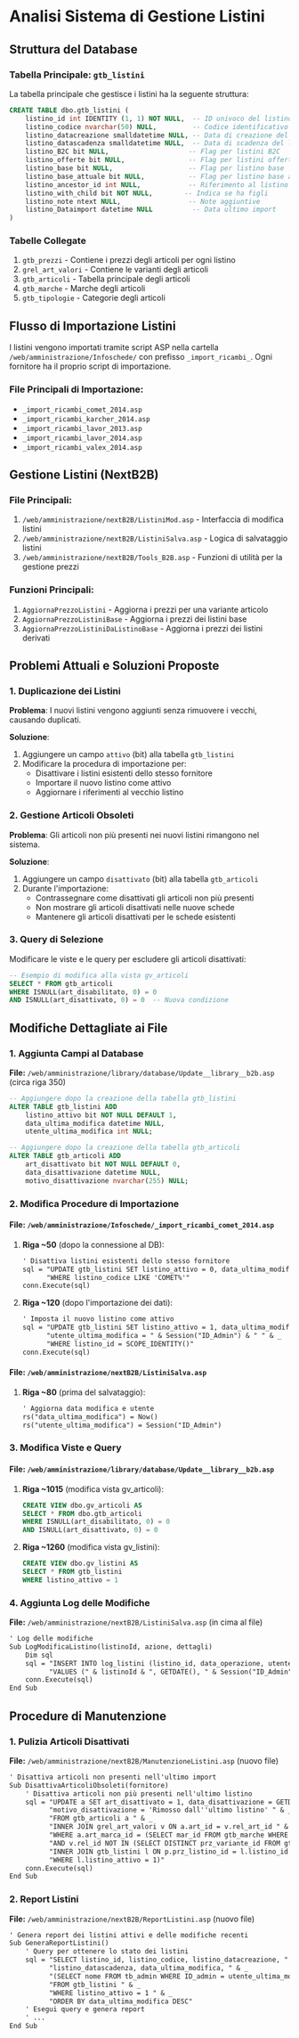 # Analisi Sistema di Gestione Listini

## Struttura del Database

### Tabella Principale: `gtb_listini`
La tabella principale che gestisce i listini ha la seguente struttura:

```sql
CREATE TABLE dbo.gtb_listini (
    listino_id int IDENTITY (1, 1) NOT NULL,  -- ID univoco del listino
    listino_codice nvarchar(50) NULL,         -- Codice identificativo del listino
    listino_datacreazione smalldatetime NULL, -- Data di creazione del listino
    listino_datascadenza smalldatetime NULL,  -- Data di scadenza del listino
    listino_B2C bit NULL,                    -- Flag per listini B2C
    listino_offerte bit NULL,                -- Flag per listini offerte
    listino_base bit NULL,                   -- Flag per listino base
    listino_base_attuale bit NULL,           -- Flag per listino base attuale
    listino_ancestor_id int NULL,            -- Riferimento al listino genitore (per ereditarietà)
    listino_with_child bit NOT NULL,        -- Indica se ha figli
    listino_note ntext NULL,                 -- Note aggiuntive
    listino_Dataimport datetime NULL          -- Data ultimo import
)
```

### Tabelle Collegate
1. `gtb_prezzi` - Contiene i prezzi degli articoli per ogni listino
2. `grel_art_valori` - Contiene le varianti degli articoli
3. `gtb_articoli` - Tabella principale degli articoli
4. `gtb_marche` - Marche degli articoli
5. `gtb_tipologie` - Categorie degli articoli

## Flusso di Importazione Listini

I listini vengono importati tramite script ASP nella cartella `/web/amministrazione/Infoschede/` con prefisso `_import_ricambi_`. Ogni fornitore ha il proprio script di importazione.

### File Principali di Importazione:
- `_import_ricambi_comet_2014.asp`
- `_import_ricambi_karcher_2014.asp`
- `_import_ricambi_lavor_2013.asp`
- `_import_ricambi_lavor_2014.asp`
- `_import_ricambi_valex_2014.asp`

## Gestione Listini (NextB2B)

### File Principali:
1. `/web/amministrazione/nextB2B/ListiniMod.asp` - Interfaccia di modifica listini
2. `/web/amministrazione/nextB2B/ListiniSalva.asp` - Logica di salvataggio listini
3. `/web/amministrazione/nextB2B/Tools_B2B.asp` - Funzioni di utilità per la gestione prezzi

### Funzioni Principali:
1. `AggiornaPrezzoListini` - Aggiorna i prezzi per una variante articolo
2. `AggiornaPrezzoListiniBase` - Aggiorna i prezzi dei listini base
3. `AggiornaPrezzoListiniDaListinoBase` - Aggiorna i prezzi dei listini derivati

## Problemi Attuali e Soluzioni Proposte

### 1. Duplicazione dei Listini
**Problema**: I nuovi listini vengono aggiunti senza rimuovere i vecchi, causando duplicati.

**Soluzione**:
1. Aggiungere un campo `attivo` (bit) alla tabella `gtb_listini`
2. Modificare la procedura di importazione per:
   - Disattivare i listini esistenti dello stesso fornitore
   - Importare il nuovo listino come attivo
   - Aggiornare i riferimenti al vecchio listino

### 2. Gestione Articoli Obsoleti
**Problema**: Gli articoli non più presenti nei nuovi listini rimangono nel sistema.

**Soluzione**:
1. Aggiungere un campo `disattivato` (bit) alla tabella `gtb_articoli`
2. Durante l'importazione:
   - Contrassegnare come disattivati gli articoli non più presenti
   - Non mostrare gli articoli disattivati nelle nuove schede
   - Mantenere gli articoli disattivati per le schede esistenti

### 3. Query di Selezione
Modificare le viste e le query per escludere gli articoli disattivati:

```sql
-- Esempio di modifica alla vista gv_articoli
SELECT * FROM gtb_articoli 
WHERE ISNULL(art_disabilitato, 0) = 0 
AND ISNULL(art_disattivato, 0) = 0  -- Nuova condizione
```

## Modifiche Dettagliate ai File

### 1. Aggiunta Campi al Database
**File:** `/web/amministrazione/library/database/Update__library__b2b.asp` (circa riga 350)
```sql
-- Aggiungere dopo la creazione della tabella gtb_listini
ALTER TABLE gtb_listini ADD 
    listino_attivo bit NOT NULL DEFAULT 1,
    data_ultima_modifica datetime NULL,
    utente_ultima_modifica int NULL;

-- Aggiungere dopo la creazione della tabella gtb_articoli
ALTER TABLE gtb_articoli ADD 
    art_disattivato bit NOT NULL DEFAULT 0,
    data_disattivazione datetime NULL,
    motivo_disattivazione nvarchar(255) NULL;
```

### 2. Modifica Procedure di Importazione

#### File: `/web/amministrazione/Infoschede/_import_ricambi_comet_2014.asp`
1. **Riga ~50** (dopo la connessione al DB):
   ```asp
   ' Disattiva listini esistenti dello stesso fornitore
   sql = "UPDATE gtb_listini SET listino_attivo = 0, data_ultima_modifica = GETDATE() " & _
         "WHERE listino_codice LIKE 'COMET%'"
   conn.Execute(sql)
   ```

2. **Riga ~120** (dopo l'importazione dei dati):
   ```asp
   ' Imposta il nuovo listino come attivo
   sql = "UPDATE gtb_listini SET listino_attivo = 1, data_ultima_modifica = GETDATE(), " & _
         "utente_ultima_modifica = " & Session("ID_Admin") & " " & _
         "WHERE listino_id = SCOPE_IDENTITY()"
   conn.Execute(sql)
   ```

#### File: `/web/amministrazione/nextB2B/ListiniSalva.asp`
1. **Riga ~80** (prima del salvataggio):
   ```asp
   ' Aggiorna data modifica e utente
   rs("data_ultima_modifica") = Now()
   rs("utente_ultima_modifica") = Session("ID_Admin")
   ```

### 3. Modifica Viste e Query

#### File: `/web/amministrazione/library/database/Update__library__b2b.asp`
1. **Riga ~1015** (modifica vista gv_articoli):
   ```sql
   CREATE VIEW dbo.gv_articoli AS
   SELECT * FROM dbo.gtb_articoli 
   WHERE ISNULL(art_disabilitato, 0) = 0 
   AND ISNULL(art_disattivato, 0) = 0
   ```

2. **Riga ~1260** (modifica vista gv_listini):
   ```sql
   CREATE VIEW dbo.gv_listini AS
   SELECT * FROM gtb_listini 
   WHERE listino_attivo = 1
   ```

### 4. Aggiunta Log delle Modifiche
**File:** `/web/amministrazione/nextB2B/ListiniSalva.asp` (in cima al file)
```asp
' Log delle modifiche
Sub LogModificaListino(listinoId, azione, dettagli)
    Dim sql
    sql = "INSERT INTO log_listini (listino_id, data_operazione, utente_id, azione, dettagli) " & _
          "VALUES (" & listinoId & ", GETDATE(), " & Session("ID_Admin") & ", '" & azione & "', '" & dettagli & "')"
    conn.Execute(sql)
End Sub
```

## Procedure di Manutenzione

### 1. Pulizia Articoli Disattivati
**File:** `/web/amministrazione/nextB2B/ManutenzioneListini.asp` (nuovo file)
```asp
' Disattiva articoli non presenti nell'ultimo import
Sub DisattivaArticoliObsoleti(fornitore)
    ' Disattiva articoli non più presenti nell'ultimo listino
    sql = "UPDATE a SET art_disattivato = 1, data_disattivazione = GETDATE(), " & _
          "motivo_disattivazione = 'Rimosso dall''ultimo listino' " & _
          "FROM gtb_articoli a " & _
          "INNER JOIN grel_art_valori v ON a.art_id = v.rel_art_id " & _
          "WHERE a.art_marca_id = (SELECT mar_id FROM gtb_marche WHERE mar_nome = '" & fornitore & "') " & _
          "AND v.rel_id NOT IN (SELECT DISTINCT prz_variante_id FROM gtb_prezzi p " & _
          "INNER JOIN gtb_listini l ON p.prz_listino_id = l.listino_id " & _
          "WHERE l.listino_attivo = 1)"
    conn.Execute(sql)
End Sub
```

### 2. Report Listini
**File:** `/web/amministrazione/nextB2B/ReportListini.asp` (nuovo file)
```asp
' Genera report dei listini attivi e delle modifiche recenti
Sub GeneraReportListini()
    ' Query per ottenere lo stato dei listini
    sql = "SELECT listino_id, listino_codice, listino_datacreazione, " & _
          "listino_datascadenza, data_ultima_modifica, " & _
          "(SELECT nome FROM tb_admin WHERE ID_admin = utente_ultima_modifica) as utente_modifica " & _
          "FROM gtb_listini " & _
          "WHERE listino_attivo = 1 " & _
          "ORDER BY data_ultima_modifica DESC"
    ' Esegui query e genera report
    ' ...
End Sub
```
